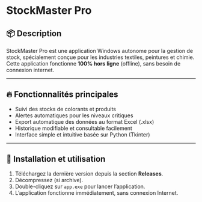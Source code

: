 # StockMaster Pro

## 📦 Description

StockMaster Pro est une application Windows autonome pour la gestion de stock, spécialement conçue pour les industries textiles, peintures et chimie.  
Cette application fonctionne **100% hors ligne** (offline), sans besoin de connexion internet.

---

## 🔥 Fonctionnalités principales

- Suivi des stocks de colorants et produits  
- Alertes automatiques pour les niveaux critiques  
- Export automatique des données au format Excel (.xlsx)  
- Historique modifiable et consultable facilement  
- Interface simple et intuitive basée sur Python (Tkinter)

---

## 🚀 Installation et utilisation

1. Téléchargez la dernière version depuis la section **Releases**.  
2. Décompressez (si archive).  
3. Double-cliquez sur `app.exe` pour lancer l’application.  
4. L’application fonctionne immédiatement, sans connexion Internet.

